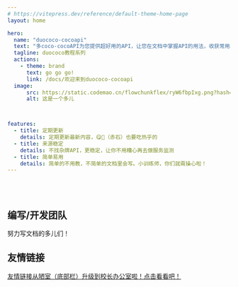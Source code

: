 ```yaml
---
# https://vitepress.dev/reference/default-theme-home-page
layout: home

hero:
  name: "duococo-cocoapi"
  text: "多coco-cocoAPI为您提供超好用的API，让您在文档中掌握API的用法，收获常用、好用API"
  tagline: duococo教程系列
  actions:
    - theme: brand
      text: go go go!
      link: /docs/欢迎来到duococo-cocoapi
  image:
      src: https://static.codemao.cn/flowchunkflex/ryW6fbpIxg.png?hash=Fi87WXogaaaZqReQugMCPjZOPXhL
      alt: 这是一个多儿



features:
  - title: 定期更新
    details: 定期更新最新内容，😋💩（赤石）也要吃热乎的
  - title: 来源稳定
    details: 不找杂牌API，更稳定，让你不用糟心再去做服务监测
  - title: 简单易用
    details: 简单的不用教，不简单的文档里会写。小训练师，你们就甭操心啦！
---
```


<br>
<br>

<script setup>
  import { VPTeamMembers } from 'vitepress/theme'
const members = [
  {
    avatar: 'https://static.codemao.cn/flowchunkflex/Hk-C9uvIxx.jpg?hash=FqLgfIjRXxxDq_Mot4VozW6yBL10',
    name: 'Explore114',
    title: '项目发起者，文档编写人员',
    links: [
      { icon: 'github', link: 'https://github.com/Explore114' },
    ]
  },
    {
    avatar: 'https://foruda.gitee.com/avatar/1737804117832914260/14728329_enzyme-youming-studio_1737804117.png!avatar200',
    name: '酶游明',
    title: '文档编写人员',
    links: [
      { icon: 'github', link: 'https://github.com/mymstudio/' },
      { icon: 'gitee', link: 'https://gitee.com/enzyme-youming-studio' },
    ]
  },
  
]
</script>

## 编写/开发团队

努力写文档的多儿们！

<VPTeamMembers size="small" :members />

## 友情链接
<a href="/docs/nav/#友情链接">友情链接从陋室（底部栏）升级到校长办公室啦！点击看看吧！</a>
